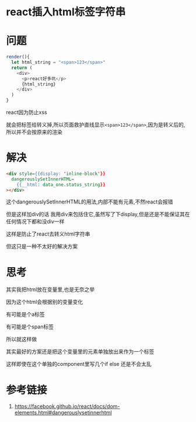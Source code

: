 # react插入html标签字符串

# 问题

```javascript
render(){
  let html_string = "<span>123</span>"
  return (
    <div>
      <p>react好多坑</p>
      {html_string}
    </div>
  )
}
```

react因为防止xss

就会把标签给转义掉,所以页面救护直线显示`<span>123</span>`,因为是转义后的,所以并不会按原来的渲染

# 解决

```html
<div style={{display: 'inline-block'}}
  dangerouslySetInnerHTML=
    {{__html: data_one.status_string}}
></div>

```

这个dangerouslySetInnerHTML的用法,内部不能有元素,不然react会报错

但是这样加div的话 我用div来包括住它,虽然写了下display,但是还是不能保证其在任何情况下都和没div一样

这样是防止了react去转义html字符串

但这只是一种不太好的解决方案

# 思考

其实我把html放在变量里,也是无奈之举

因为这个html会根据别的变量变化

有可能是个a标签

有可能是个span标签

所以就这样做

其实最好的方案还是把这个变量里的元素单独放出来作为一个标签

这样即使在这个单独的component里写几个if else 还是不会太乱



# 参考链接

1. https://facebook.github.io/react/docs/dom-elements.html#dangerouslysetinnerhtml
